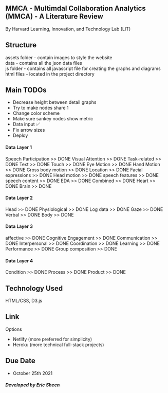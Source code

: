 ## MMCA - Multimdal Collaboration Analytics (MMCA) - A Literature Review

By Harvard Learning, Innovation, and Technology Lab (LIT)

## Structure

assets folder - contain images to style the website </br>
data - contains all the json data files </br>
js folder - contains all javascript file for creating the graphs and diagrams </br>
html files - located in the project directory </br>

## Main TODOs

- Decrease height between detail graphs
- Try to make nodes share 1
- Change color scheme
- Make sure sankey nodes show metric
- Data input ✅
- Fix arrow sizes 
- Deploy

#### Data Layer 1 
Speech Participation >> DONE
Visual Attention >> DONE
Task-related >> DONE
Text >> DONE
Touch >> DONE
Eye Motion >> DONE
Hand Motion >> DONE
Gross body motion >> DONE
Location >> DONE
Facial expressions >> DONE
Head motion >> DONE
speech features >> DONE
speech content >> DONE
EDA >> DONE
Combined >> DONE
Heart >> DONE
Brain >> DONE

#### Data Layer 2
Head >> DONE
Physiological >> DONE
Log data >> DONE
Gaze >> DONE
Verbal >> DONE
Body >> DONE

#### Data Layer 3
affective >> DONE
Cognitive Engagement >> DONE
Communication >> DONE
Interpersonal >> DONE
Coordination >> DONE
Learning >> DONE
Performance >> DONE
Group composition >> DONE

#### Data Layer 4
Condition >> DONE
Process >> DONE
Product >> DONE

## Technology Used

HTML/CSS, D3.js

## Link

Options
- Netlify (more preferred for simplicity)
- Heroku (more technical full-stack projects)

## Due Date

- October 25th 2021

##### Developed by Eric Sheen